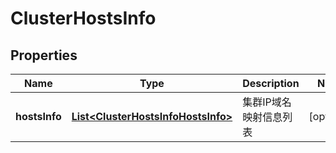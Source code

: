 
# ClusterHostsInfo

## Properties
Name | Type | Description | Notes
------------ | ------------- | ------------- | -------------
**hostsInfo** | [**List&lt;ClusterHostsInfoHostsInfo&gt;**](ClusterHostsInfoHostsInfo.md) | 集群IP域名映射信息列表 |  [optional]



